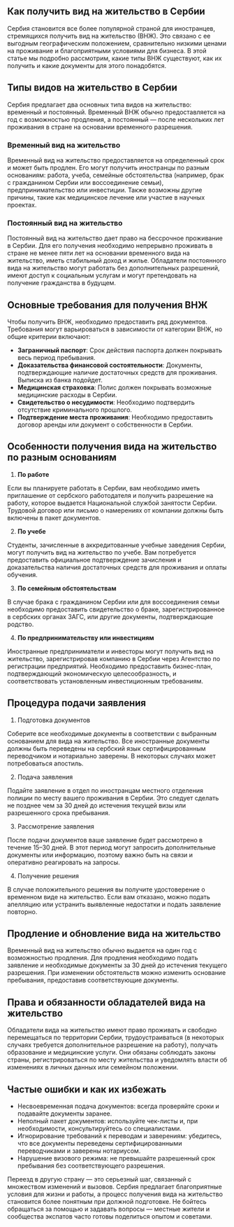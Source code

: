 <h2>Как получить вид на жительство в Сербии</h2>
Сербия становится все более популярной страной для иностранцев, стремящихся получить вид на жительство (ВНЖ). Это связано с ее выгодным географическим положением, сравнительно низкими ценами на проживание и благоприятными условиями для бизнеса. В этой статье мы подробно рассмотрим, какие типы ВНЖ существуют, как их получить и какие документы для этого понадобятся.
<h2>Типы видов на жительство в Сербии</h2>
Сербия предлагает два основных типа видов на жительство: временный и постоянный. Временный ВНЖ обычно предоставляется на год с возможностью продления, а постоянный — после нескольких лет проживания в стране на основании временного разрешения.
<h3>Временный вид на жительство</h3>
Временный вид на жительство предоставляется на определенный срок и может быть продлен. Его могут получить иностранцы по разным основаниям: работа, учеба, семейные обстоятельства (например, брак с гражданином Сербии или воссоединение семьи), предпринимательство или инвестиции. Также возможны другие причины, такие как медицинское лечение или участие в научных проектах.
<h3>Постоянный вид на жительство</h3>
Постоянный вид на жительство дает право на бессрочное проживание в Сербии. Для его получения необходимо непрерывно проживать в стране не менее пяти лет на основании временного вида на жительство, иметь стабильный доход и жилье. Обладатели постоянного вида на жительство могут работать без дополнительных разрешений, имеют доступ к социальным услугам и могут претендовать на получение гражданства в будущем.
<h2>Основные требования для получения ВНЖ</h2>
Чтобы получить ВНЖ, необходимо предоставить ряд документов. Требования могут варьироваться в зависимости от категории ВНЖ, но общие критерии включают:
<ul>
 	<li><strong>Заграничный паспорт</strong>: Срок действия паспорта должен покрывать весь период пребывания.</li>
 	<li><strong>Доказательства финансовой состоятельности</strong>: Документы, подтверждающие наличие достаточных средств для проживания. Выписка из банка подойдет.</li>
 	<li><strong>Медицинская страховка</strong>: Полис должен покрывать возможные медицинские расходы в Сербии.</li>
 	<li><strong>Свидетельство о несудимости</strong>: Необходимо подтвердить отсутствие криминального прошлого.</li>
 	<li><strong>Подтверждение места проживания</strong>: Необходимо предоставить договор аренды или документ о собственности в Сербии.</li>
</ul>
<h2>Особенности получения вида на жительство по разным основаниям</h2>
<ol>
 	<li><strong>По работе</strong></li>
</ol>
Если вы планируете работать в Сербии, вам необходимо иметь приглашение от сербского работодателя и получить разрешение на работу, которое выдается Национальной службой занятости Сербии. Трудовой договор или письмо о намерениях от компании должны быть включены в пакет документов.
<ol start="2">
 	<li><strong>По учебе</strong></li>
</ol>
Студенты, зачисленные в аккредитованные учебные заведения Сербии, могут получить вид на жительство по учебе. Вам потребуется предоставить официальное подтверждение зачисления и доказательства наличия достаточных средств для проживания и оплаты обучения.
<ol start="3">
 	<li><strong>По семейным обстоятельствам</strong></li>
</ol>
В случае брака с гражданином Сербии или для воссоединения семьи необходимо предоставить свидетельство о браке, зарегистрированное в сербских органах ЗАГС, или другие документы, подтверждающие родство.
<ol start="4">
 	<li><strong>По предпринимательству или инвестициям</strong></li>
</ol>
Иностранные предприниматели и инвесторы могут получить вид на жительство, зарегистрировав компанию в Сербии через Агентство по регистрации предприятий. Необходимо предоставить бизнес-план, подтверждающий экономическую целесообразность, и соответствовать установленным инвестиционным требованиям.
<h2>Процедура подачи заявления</h2>
<ol>
 	<li>Подготовка документов</li>
</ol>
Соберите все необходимые документы в соответствии с выбранным основанием для вида на жительство. Все иностранные документы должны быть переведены на сербский язык сертифицированным переводчиком и нотариально заверены. В некоторых случаях может потребоваться апостиль.
<ol start="2">
 	<li>Подача заявления</li>
</ol>
Подайте заявление в отдел по иностранцам местного отделения полиции по месту вашего проживания в Сербии. Это следует сделать не позднее чем за 30 дней до истечения текущей визы или разрешенного срока пребывания.
<ol start="3">
 	<li>Рассмотрение заявления</li>
</ol>
После подачи документов ваше заявление будет рассмотрено в течение 15–30 дней. В этот период могут запросить дополнительные документы или информацию, поэтому важно быть на связи и оперативно реагировать на запросы.
<ol start="4">
 	<li>Получение решения</li>
</ol>
В случае положительного решения вы получите удостоверение о временном виде на жительство. Если вам отказано, можно подать апелляцию или устранить выявленные недостатки и подать заявление повторно.
<h2>Продление и обновление вида на жительство</h2>
Временный вид на жительство обычно выдается на один год с возможностью продления. Для продления необходимо подать заявление и необходимые документы за 30 дней до истечения текущего разрешения. При изменении обстоятельств можно изменить основание пребывания, предоставив соответствующие документы.
<h2>Права и обязанности обладателей вида на жительство</h2>
Обладатели вида на жительство имеют право проживать и свободно перемещаться по территории Сербии, трудоустраиваться (в некоторых случаях требуется дополнительное разрешение на работу), получать образование и медицинские услуги. Они обязаны соблюдать законы страны, регистрироваться по месту жительства и уведомлять власти об изменениях в личных данных или семейном положении.
<h2>Частые ошибки и как их избежать</h2>
<ul>
 	<li>Несвоевременная подача документов: всегда проверяйте сроки и подавайте документы заранее.</li>
 	<li>Неполный пакет документов: используйте чек-листы и, при необходимости, консультируйтесь со специалистами.</li>
 	<li>Игнорирование требований к переводам и заверениям: убедитесь, что все документы переведены сертифицированными переводчиками и заверены нотариусом.</li>
 	<li>Нарушение визового режима: не превышайте разрешенный срок пребывания без соответствующего разрешения.</li>
</ul>
Переезд в другую страну — это серьезный шаг, связанный с множеством изменений и вызовов. Сербия предлагает благоприятные условия для жизни и работы, а процесс получения вида на жительство становится более понятным при должной подготовке. Не бойтесь обращаться за помощью и задавать вопросы — местные жители и сообщества экспатов часто готовы поделиться опытом и советами.
